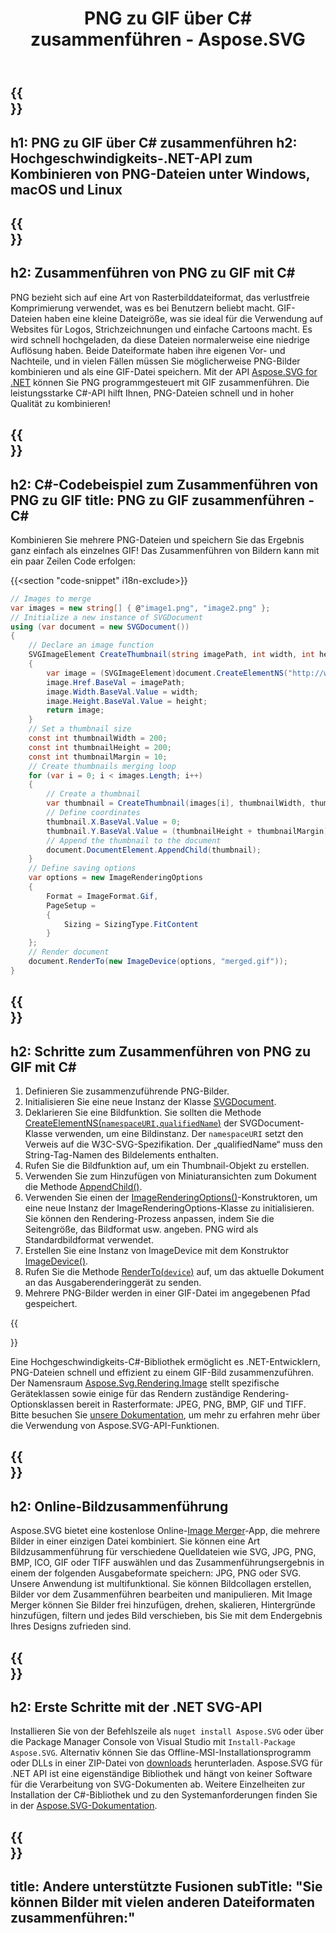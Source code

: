 ﻿---
translation: true
template: ./../_template-child.md
title: PNG zu GIF über C# zusammenführen - Aspose.SVG
description: Zusammenführen von PNG zu GIF mit C# unter Windows, macOS und Linux
url: /net/merger/png-to-gif/
family: svg
platformtag: net
feature: merge
informat: PNG
outformat: GIF
otherformats: GIF JPEG PNG TIFF BMP
---

{{<section banner>}}
---
h1: PNG zu GIF über C# zusammenführen
h2: Hochgeschwindigkeits-.NET-API zum Kombinieren von PNG-Dateien unter Windows, macOS und Linux
---

{{<section overview>}}
---
h2: Zusammenführen von PNG zu GIF mit C#
---

PNG bezieht sich auf eine Art von Rasterbilddateiformat, das verlustfreie Komprimierung verwendet, was es bei Benutzern beliebt macht. GIF-Dateien haben eine kleine Dateigröße, was sie ideal für die Verwendung auf Websites für Logos, Strichzeichnungen und einfache Cartoons macht. Es wird schnell hochgeladen, da diese Dateien normalerweise eine niedrige Auflösung haben. Beide Dateiformate haben ihre eigenen Vor- und Nachteile, und in vielen Fällen müssen Sie möglicherweise PNG-Bilder kombinieren und als eine GIF-Datei speichern. Mit der API [Aspose.SVG for .NET](https://products.aspose.com/svg/net/) können Sie PNG programmgesteuert mit GIF zusammenführen. Die leistungsstarke C#-API hilft Ihnen, PNG-Dateien schnell und in hoher Qualität zu kombinieren!

{{<section code-text>}}
---
h2: C#-Codebeispiel zum Zusammenführen von PNG zu GIF
title: PNG zu GIF zusammenführen - C#
---

Kombinieren Sie mehrere PNG-Dateien und speichern Sie das Ergebnis ganz einfach als einzelnes GIF! Das Zusammenführen von Bildern kann mit ein paar Zeilen Code erfolgen:

{{<section "code-snippet" i18n-exclude>}}

```cs
// Images to merge 
var images = new string[] { @"image1.png", "image2.png" };
// Initialize a new instance of SVGDocument
using (var document = new SVGDocument())
{
    // Declare an image function
    SVGImageElement CreateThumbnail(string imagePath, int width, int height)
    {
        var image = (SVGImageElement)document.CreateElementNS("http://www.w3.org/2000/svg", "image");
        image.Href.BaseVal = imagePath;
        image.Width.BaseVal.Value = width;
        image.Height.BaseVal.Value = height;
        return image;
    }
    // Set a thumbnail size
    const int thumbnailWidth = 200;
    const int thumbnailHeight = 200;
    const int thumbnailMargin = 10;
    // Create thumbnails merging loop
    for (var i = 0; i < images.Length; i++)
    {
        // Create a thumbnail
        var thumbnail = CreateThumbnail(images[i], thumbnailWidth, thumbnailHeight);
        // Define coordinates 
        thumbnail.X.BaseVal.Value = 0;
        thumbnail.Y.BaseVal.Value = (thumbnailHeight + thumbnailMargin) * i;
        // Append the thumbnail to the document
        document.DocumentElement.AppendChild(thumbnail);
    }
    // Define saving options
    var options = new ImageRenderingOptions
    {
        Format = ImageFormat.Gif,
        PageSetup =
        {
            Sizing = SizingType.FitContent
        }
    };    
    // Render document 
    document.RenderTo(new ImageDevice(options, "merged.gif"));
}
```

{{<section steps>}}
---
h2: Schritte zum Zusammenführen von PNG zu GIF mit C#
---
1. Definieren Sie zusammenzuführende PNG-Bilder.
1. Initialisieren Sie eine neue Instanz der Klasse [SVGDocument](https://reference.aspose.com/svg/net/aspose.svg/svgdocument/svgdocument/#constructor).
1. Deklarieren Sie eine Bildfunktion. Sie sollten die Methode [CreateElementNS(`namespaceURI,qualifiedName`)](https://reference.aspose.com/svg/net/aspose.svg.dom/document/createelementns/#createelementns) der SVGDocument-Klasse verwenden, um eine Bildinstanz. Der `namespaceURI` setzt den Verweis auf die W3C-SVG-Spezifikation. Der „qualifiedName“ muss den String-Tag-Namen des Bildelements enthalten.
1. Rufen Sie die Bildfunktion auf, um ein Thumbnail-Objekt zu erstellen.
1. Verwenden Sie zum Hinzufügen von Miniaturansichten zum Dokument die Methode [AppendChild()](https://reference.aspose.com/svg/net/aspose.svg.dom/node/appendchild/#appendchild).
1. Verwenden Sie einen der [ImageRenderingOptions()](https://reference.aspose.com/svg/net/aspose.svg.rendering.image/imagerenderingoptions/)-Konstruktoren, um eine neue Instanz der ImageRenderingOptions-Klasse zu initialisieren. Sie können den Rendering-Prozess anpassen, indem Sie die Seitengröße, das Bildformat usw. angeben. PNG wird als Standardbildformat verwendet.
1. Erstellen Sie eine Instanz von ImageDevice mit dem Konstruktor [ImageDevice()](https://reference.aspose.com/svg/net/aspose.svg.rendering.image/imagedevice/imagedevice/#constructor_3).
1. Rufen Sie die Methode [RenderTo(`device`)](https://reference.aspose.com/svg/net/aspose.svg/svgdocument/renderto/#renderto) auf, um das aktuelle Dokument an das Ausgaberenderinggerät zu senden.
1. Mehrere PNG-Bilder werden in einer GIF-Datei im angegebenen Pfad gespeichert.



{{<section documentation>}}

Eine Hochgeschwindigkeits-C#-Bibliothek ermöglicht es .NET-Entwicklern, PNG-Dateien schnell und effizient zu einem GIF-Bild zusammenzuführen. Der Namensraum [Aspose.Svg.Rendering.Image](https://reference.aspose.com/svg/net/aspose.svg.rendering.image/) stellt spezifische Geräteklassen sowie einige für das Rendern zuständige Rendering-Optionsklassen bereit in Rasterformate: JPEG, PNG, BMP, GIF und TIFF. Bitte besuchen Sie <a href="https://docs.aspose.com/svg/net/how-to-work-with-aspose-svg-api/" target="_blank">unsere Dokumentation</a>, um mehr zu erfahren mehr über die Verwendung von Aspose.SVG-API-Funktionen.

{{<section online-merger>}}
---
h2: Online-Bildzusammenführung
---

Aspose.SVG bietet eine kostenlose Online-<a href="https://products.aspose.app/svg/merger" target="_blank">Image Merger</a>-App, die mehrere Bilder in einer einzigen Datei kombiniert. Sie können eine Art Bildzusammenführung für verschiedene Quelldateien wie SVG, JPG, PNG, BMP, ICO, GIF oder TIFF auswählen und das Zusammenführungsergebnis in einem der folgenden Ausgabeformate speichern: JPG, PNG oder SVG. Unsere Anwendung ist multifunktional. Sie können Bildcollagen erstellen, Bilder vor dem Zusammenführen bearbeiten und manipulieren. Mit Image Merger können Sie Bilder frei hinzufügen, drehen, skalieren, Hintergründe hinzufügen, filtern und jedes Bild verschieben, bis Sie mit dem Endergebnis Ihres Designs zufrieden sind.

{{<section get-started>}}
---
h2: Erste Schritte mit der .NET SVG-API
---

Installieren Sie von der Befehlszeile als ```nuget install Aspose.SVG``` oder über die Package Manager Console von Visual Studio mit ```Install-Package Aspose.SVG```.
Alternativ können Sie das Offline-MSI-Installationsprogramm oder DLLs in einer ZIP-Datei von [downloads](https://releases.aspose.com/svg/net/) herunterladen. Aspose.SVG für .NET API ist eine eigenständige Bibliothek und hängt von keiner Software für die Verarbeitung von SVG-Dokumenten ab.
 Weitere Einzelheiten zur Installation der C#-Bibliothek und zu den Systemanforderungen finden Sie in der [Aspose.SVG-Dokumentation](https://docs.aspose.com/svg/net/getting-started/).

{{<section other-mergers>}}
---
title: Andere unterstützte Fusionen
subTitle: "Sie können Bilder mit vielen anderen Dateiformaten zusammenführen:"
---